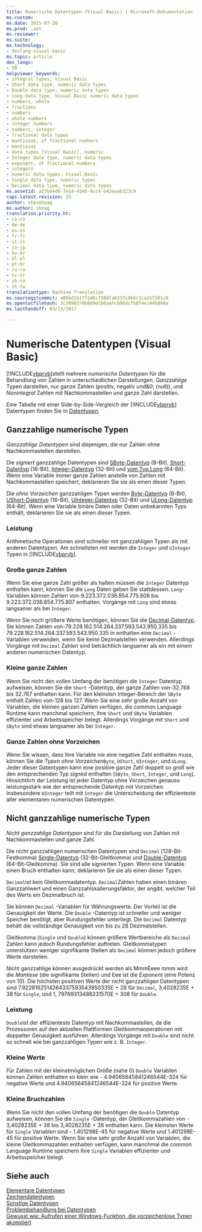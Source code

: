 ```yaml
---
title: Numerische Datentypen (Visual Basic) | Microsoft-Dokumentation
ms.custom: 
ms.date: 2015-07-20
ms.prod: .net
ms.reviewer: 
ms.suite: 
ms.technology:
- devlang-visual-basic
ms.topic: article
dev_langs:
- VB
helpviewer_keywords:
- integral types, Visual Basic
- Short data type, numeric data types
- Double data type, numeric data types
- Long data type, Visual Basic numeric data types
- numbers, whole
- fractions
- numbers
- whole numbers
- integer numbers
- numbers, integer
- fractional data types
- mantissas, of fractional numbers
- mantissas
- data types [Visual Basic], numeric
- Integer data type, numeric data types
- exponent, of fractional numbers
- integers
- numeric data types, Visual Basic
- Single data type, numeric types
- Decimal data type, numeric data types
ms.assetid: a27bd4d0-7e14-43eb-9cc4-b42eaab323c9
caps.latest.revision: 25
author: stevehoag
ms.author: shoag
translation.priority.ht:
- cs-cz
- de-de
- es-es
- fr-fr
- it-it
- ja-jp
- ko-kr
- pl-pl
- pt-br
- ru-ru
- tr-tr
- zh-cn
- zh-tw
translationtype: Machine Translation
ms.sourcegitcommit: a06bd2a17f1d6c7308fa6337c866c1ca2e7281c0
ms.openlocfilehash: 3c3098370b8d9dcb6aafcb06dcfb8f4e144b899a
ms.lasthandoff: 03/13/2017

---
```

# <a name="numeric-data-types-visual-basic"></a>Numerische Datentypen (Visual Basic)
[!INCLUDE[vbprvb](../../../../csharp/programming-guide/concepts/linq/includes/vbprvb_md.md)]stellt mehrere *numerische Datentypen* für die Behandlung von Zahlen in unterschiedlichen Darstellungen. *Ganzzahlige* Typen darstellen, nur ganze Zahlen (positiv, negativ und&0; (null)), und *Nonintegral* Zahlen mit Nachkommastellen und ganze Zahl darstellen.  
  
 Eine Tabelle mit einer Side-by-Side-Vergleich der [!INCLUDE[vbprvb](../../../../csharp/programming-guide/concepts/linq/includes/vbprvb_md.md)] Datentypen finden Sie in [Datentypen](../../../../visual-basic/language-reference/data-types/data-type-summary.md).  
  
## <a name="integral-numeric-types"></a>Ganzzahlige numerische Typen  
 *Ganzzahlige Datentypen* sind diejenigen, die nur Zahlen ohne Nachkommastellen darstellen.  
  
 Die *signiert* ganzzahlige Datentypen sind [SByte-Datentyp](../../../../visual-basic/language-reference/data-types/sbyte-data-type.md) (8-Bit), [Short-Datentyp](../../../../visual-basic/language-reference/data-types/short-data-type.md) (16-Bit), [Integer-Datentyp](../../../../visual-basic/language-reference/data-types/integer-data-type.md) (32-Bit) und [vom Typ Long](../../../../visual-basic/language-reference/data-types/long-data-type.md) (64-Bit). Wenn eine Variable immer ganze Zahlen anstelle von Zahlen mit Nachkommastellen speichert, deklarieren Sie sie als einen dieser Typen.  
  
 Die *ohne Vorzeichen* ganzzahligen Typen werden [Byte-Datentyp](../../../../visual-basic/language-reference/data-types/byte-data-type.md) (8-Bit), [UShort-Datentyp](../../../../visual-basic/language-reference/data-types/ushort-data-type.md) (16-Bit), [UInteger-Datentyp](../../../../visual-basic/language-reference/data-types/uinteger-data-type.md) (32-Bit) und [ULong-Datentyp](../../../../visual-basic/language-reference/data-types/ulong-data-type.md) (64-Bit). Wenn eine Variable binäre Daten oder Daten unbekannten Typs enthält, deklarieren Sie sie als einen dieser Typen.  
  
### <a name="performance"></a>Leistung  
 Arithmetische Operationen sind schneller mit ganzzahligen Typen als mit anderen Datentypen. Am schnellsten mit werden die `Integer` und `UInteger` Typen in [!INCLUDE[vbprvb](../../../../csharp/programming-guide/concepts/linq/includes/vbprvb_md.md)].  
  
### <a name="large-integers"></a>Große ganze Zahlen  
 Wenn Sie eine ganze Zahl größer als halten müssen die `Integer` Datentyp enthalten kann, können Sie die `Long` Daten geben Sie stattdessen. `Long`-Variablen können Zahlen von-9.223.372.036.854.775.808 bis 9.223.372.036.854.775.807 enthalten. Vorgänge mit `Long` sind etwas langsamer als bei `Integer`.  
  
 Wenn Sie noch größere Werte benötigen, können Sie die [Decimal-Datentyp](../../../../visual-basic/language-reference/data-types/decimal-data-type.md). Sie können Zahlen von-79.228.162.514.264.337.593.543.950.335 bis 79.228.162.514.264.337.593.543.950.335 in enthalten eine `Decimal` -Variablen verwenden, wenn Sie keine Dezimalstellen verwenden. Allerdings Vorgänge mit `Decimal` Zahlen sind beträchtlich langsamer als ein mit einem anderen numerischen Datentyp.  
  
### <a name="small-integers"></a>Kleine ganze Zahlen  
 Wenn Sie nicht den vollen Umfang der benötigen die `Integer` Datentyp aufweisen, können Sie die `Short` -Datentyp, der ganze Zahlen von-32.768 bis 32.767 enthalten kann. Für den kleinsten Integer-Bereich der `SByte` enthält Zahlen von-128 bis 127. Wenn Sie eine sehr große Anzahl von Variablen, die kleinen ganzen Zahlen verfügen, die common Language Runtime kann manchmal speichern, Ihre `Short` und `SByte` Variablen effizienter und Arbeitsspeicher belegt. Allerdings Vorgänge mit `Short` und `SByte` sind etwas langsamer als bei `Integer`.  
  
### <a name="unsigned-integers"></a>Ganze Zahlen ohne Vorzeichen  
 Wenn Sie wissen, dass Ihre Variable nie eine negative Zahl enthalten muss, können Sie die *Typen ohne Vorzeichen*`Byte`, `UShort`, `UInteger`, und `ULong`. Jeder dieser Datentypen kann eine positive ganze Zahl doppelt so groß wie den entsprechenden Typ signed enthalten (`SByte`, `Short`, `Integer`, und `Long`). Hinsichtlich der Leistung ist jeder Datentyp ohne Vorzeichen genauso leistungsstark wie der entsprechende Datentyp mit Vorzeichen. Insbesondere `UInteger` teilt mit `Integer` die Unterscheidung der effizienteste aller elementaren numerischen Datentypen.  
  
## <a name="nonintegral-numeric-types"></a>Nicht ganzzahlige numerische Typen  
 *Nicht ganzzahlige Datentypen* sind für die Darstellung von Zahlen mit Nachkommastellen und ganze Zahl.  
  
 Die nicht ganzzahligen numerischen Datentypen sind `Decimal` (128-Bit-Festkomma) [Single-Datentyp](../../../../visual-basic/language-reference/data-types/single-data-type.md) (32-Bit-Gleitkomma) und [Double-Datentyp](../../../../visual-basic/language-reference/data-types/double-data-type.md) (64-Bit-Gleitkomma). Sie sind alle signierten Typen. Wenn eine Variable einen Bruch enthalten kann, deklarieren Sie sie als einen dieser Typen.  
  
 `Decimal`ist kein Gleitkommadatentyp. `Decimal`Zahlen haben einen binären Ganzzahlwert und einen Ganzzahlskalierungsfaktor, der angibt, welcher Teil des Werts ein Dezimalbruch ist.  
  
 Sie können `Decimal` -Variablen für Währungswerte. Der Vorteil ist die Genauigkeit der Werte. Die `Double` -Datentyp ist schneller und weniger Speicher benötigt, aber Rundungsfehler unterliegt. Die `Decimal` Datentyp behält die vollständige Genauigkeit von bis zu 28 Dezimalstellen.  
  
 Gleitkomma (`Single` und `Double`) können größere Wertbereiche als `Decimal` Zahlen kann jedoch Rundungsfehler auftreten. Gleitkommatypen unterstützen weniger signifikante Stellen als `Decimal` können jedoch größere Werte darstellen.  
  
 Nicht ganzzahlige können ausgedrückt werden als MmmEeee mmm wird die *Mantisse* (die signifikante Stellen) und Eee ist die *Exponent* (eine Potenz von 10). Die höchsten positiven Werte der nicht ganzzahligen Datentypen sind 7.9228162514264337593543950335E + 28 für `Decimal`, 3,4028235E + 38 für `Single`, und 1, 79769313486231570E + 308 für `Double`.  
  
### <a name="performance"></a>Leistung  
 `Double`ist der effizienteste Datentyp mit Nachkommastellen, da die Prozessoren auf den aktuellen Plattformen Gleitkommaoperationen mit doppelter Genauigkeit ausführen. Allerdings Vorgänge mit `Double` sind nicht so schnell wie bei ganzzahligen Typen wie z. B. `Integer`.  
  
### <a name="small-magnitudes"></a>Kleine Werte  
 Für Zahlen mit der kleinstmöglichen Größe (nahe 0) `Double` Variablen können Zahlen enthalten so klein wie - 4.94065645841246544E-324 für negative Werte und 4.94065645841246544E-324 für positive Werte.  
  
### <a name="small-fractional-numbers"></a>Kleine Bruchzahlen  
 Wenn Sie nicht den vollen Umfang der benötigen die `Double` Datentyp aufweisen, können Sie die `Single` -Datentyp, der Gleitkommazahlen von - 3,4028235E + 38 bis 3,4028235E + 38 enthalten kann. Die kleinsten Werte für `Single` Variablen sind - 1.401298E-45 für negative Werte und 1.401298E-45 für positive Werte. Wenn Sie eine sehr große Anzahl von Variablen, die kleine Gleitkommazahlen enthalten verfügen, kann manchmal die common Language Runtime speichern Ihre `Single` Variablen effizienter und Arbeitsspeicher belegt.  
  
## <a name="see-also"></a>Siehe auch  
 [Elementare Datentypen](../../../../visual-basic/programming-guide/language-features/data-types/elementary-data-types.md)   
 [Zeichendatentypen](../../../../visual-basic/programming-guide/language-features/data-types/character-data-types.md)   
 [Sonstige Datentypen](../../../../visual-basic/programming-guide/language-features/data-types/miscellaneous-data-types.md)   
 [Problembehandlung bei Datentypen](../../../../visual-basic/programming-guide/language-features/data-types/troubleshooting-data-types.md)   
 [Gewusst wie: Aufrufen einer Windows-Funktion, die vorzeichenlose Typen akzeptiert](../../../../visual-basic/programming-guide/com-interop/how-to-call-a-windows-function-that-takes-unsigned-types.md)
